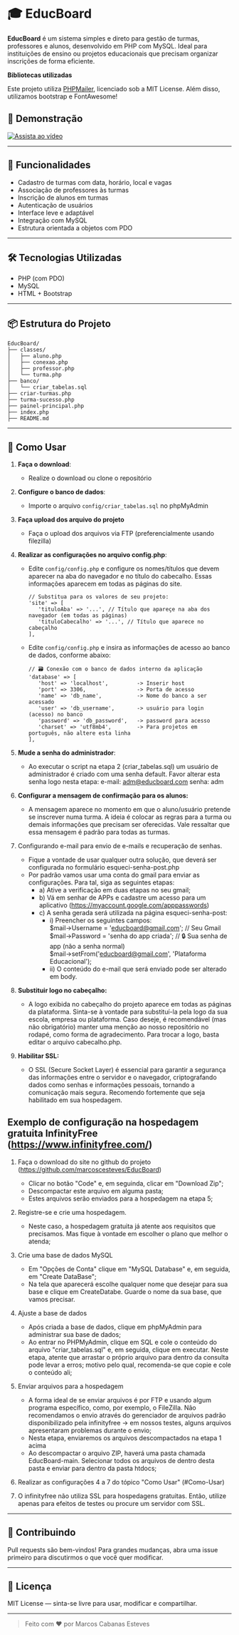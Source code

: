 # 🎓 EducBoard

**EducBoard** é um sistema simples e direto para gestão de turmas, professores e alunos, desenvolvido em PHP com MySQL. Ideal para instituições de ensino ou projetos educacionais que precisam organizar inscrições de forma eficiente.

**Bibliotecas utilizadas**

Este projeto utiliza [PHPMailer](https://github.com/PHPMailer/PHPMailer), licenciado sob a MIT License.
Além disso, utilizamos bootstrap e FontAwesome!

## 🎥 Demonstração

[![Assista ao vídeo](https://img.youtube.com/vi/IYGEGUccX9E/0.jpg)](https://youtu.be/IYGEGUccX9E)


---

## 🚀 Funcionalidades

- Cadastro de turmas com data, horário, local e vagas
- Associação de professores às turmas
- Inscrição de alunos em turmas
- Autenticação de usuários
- Interface leve e adaptável
- Integração com MySQL
- Estrutura orientada a objetos com PDO

---

## 🛠️ Tecnologias Utilizadas

- PHP (com PDO)
- MySQL
- HTML + Bootstrap

---

## 📦 Estrutura do Projeto

```
EducBoard/
├── classes/
│   ├── aluno.php
│   ├── conexao.php
│   ├── professor.php
│   └── turma.php
├── banco/
│   └── criar_tabelas.sql
├── criar-turmas.php
├── turma-sucesso.php
├── painel-principal.php
├── index.php
├── README.md
```

---

## 🧪 Como Usar

1. **Faça o download**:
   - Realize o download ou clone o repositório

2. **Configure o banco de dados**:
   - Importe o arquivo `config/criar_tabelas.sql` no phpMyAdmin

3. **Faça upload dos arquivo do projeto**
   - Faça o upload dos arquivos via FTP (preferencialmente usando filezilla)

4. **Realizar as configurações no arquivo config.php**:

   - Edite `config/config.php` e configure os nomes/títulos que devem aparecer na aba do navegador e no título do cabecalho. Essas informações aparecem em todas as páginas do site.
    
         // Substitua para os valores de seu projeto: 
         'site' => [ 
            'tituloAba' => '...', // Título que apareçe na aba dos navegador (em todas as páginas)
            'tituloCabecalho' => '...', // Título que aparece no cabeçalho
         ],

   - Edite `config/config.php` e insira as informações de acesso ao banco de dados, conforme abaixo:

         // 🗃️ Conexão com o banco de dados interno da aplicação  
         'database' => [  
            'host' => 'localhost',         -> Inserir host 
            'port' => 3306,                -> Porta de acesso
            'name' => 'db_name',           -> Nome do banco a ser acessado 
            'user' => 'db_username',       -> usuário para login (acesso) no banco 
            'password' => 'db_password',   -> password para acesso 
            'charset' => 'utf8mb4',        -> Para projetos em português, não altere esta linha 
         ], 


5. **Mude a senha do administrador**:
   - Ao executar o script na etapa 2 (criar_tabelas.sql) um usuário de administrador
     é criado com uma senha default. Favor alterar esta senha logo nesta etapa:
     e-mail: adm@educboard.com
     senha: adm

6. **Configurar a mensagem de confirmação para os alunos:**
   - A mensagem aparece no momento em que o aluno/usuário pretende se inscrever numa turma. A ideia é colocar as regras para a turma ou demais informações que precisam ser oferecidas. Vale ressaltar que essa mensagem é padrão para todas as turmas.

7. Configurando e-mail para envio de e-mails e recuperação de senhas.
   - Fique a vontade de usar qualquer outra solução, que deverá ser configurada no formulário esqueci-senha-post.php
   - Por padrão vamos usar uma conta do gmail para enviar as configurações. Para tal, siga as seguintes etapas:
      - a) Ative a verificação em duas etapas no seu gmail;
      - b) Vá em senhar de APPs e cadastre um acesso para um aplicativo (https://myaccount.google.com/apppasswords)
      - c) A senha gerada será utilizada na página esqueci-senha-post:
         - i) Preencher os seguintes campos: <br>
               $mail->Username   = 'educboard@gmail.com';  // Seu Gmail <br>
               $mail->Password   = 'senha do app criada';  // 🔒 Sua senha de app (não a senha normal) <br>
               $mail->setFrom('educboard@gmail.com', 'Plataforma Educacional'); <br>
         - ii) O conteúdo do e-mail que será enviado pode ser alterado em body.

8. **Substituir logo no cabeçalho:**
   - A logo exibida no cabeçalho do projeto aparece em todas as páginas da plataforma. Sinta-se à vontade para substituí-la pela logo da sua escola, empresa ou plataforma.
   Caso deseje, é recomendável (mas não obrigatório) manter uma menção ao nosso repositório no rodapé, como forma de agradecimento.
   Para trocar a logo, basta editar o arquivo cabecalho.php.

9. **Habilitar SSL:**
   - O SSL (Secure Socket Layer) é essencial para garantir a segurança das informações entre o servidor e o navegador, criptografando dados como senhas e informações pessoais, tornando a comunicação mais segura. Recomendo fortemente que seja habilitado em sua hospedagem.

## Exemplo de configuração na hospedagem gratuita InfinityFree (https://www.infinityfree.com/)

1. Faça o download do site no github do projeto (https://github.com/marcoscesteves/EducBoard)
   - Clicar no botão "Code" e, em seguinda, clicar em "Download Zip";
   - Descompactar este arquivo em alguma pasta;
   - Estes arquivos serão enviados para a hospedagem na etapa 5;


2. Registre-se e crie uma hospedagem.
   - Neste caso, a hospedagem gratuita já atente aos requisitos que precisamos. Mas fique à vontade em escolher o plano que melhor o atenda;

3. Crie uma base de dados MySQL
   - Em "Opções de Conta" clique em "MySQL Database" e, em seguida, em "Create DataBase";
   - Na tela que aparecerá escolhe qualquer nome que desejar para sua base e clique em CreateDatabe. Guarde o nome da sua base, que vamos precisar.

4. Ajuste a base de dados
   - Após criada a base de dados, clique em phpMyAdmin para administrar sua base de dados;
   - Ao entrar no PHPMyAdmin, clique em SQL e cole o conteúdo do arquivo "criar_tabelas.sql" e, em seguida, clique em executar. Neste etapa, atente que arrastar o próprio arquivo para dentro da consulta pode levar a erros; motivo pelo qual, recomenda-se que copie e cole o conteúdo ali;

5. Enviar arquivos para a hospedagem
   - A forma ideal de se enviar arquivos é por FTP e usando algum programa específico, como, por exemplo, o FileZilla. Não recomendamos o envio através do gerenciador de arquivos padrão disponibilizado pela infinityfree -> em nossos testes, alguns arquivos apresentaram problemas durante o envio;
   - Nesta etapa, enviaremos os arquivos descompactados na etapa 1 acima
   - Ao descompactar o arquivo ZIP, haverá uma pasta chamada EducBoard-main. Selecionar todos os arquivos de dentro desta pasta e enviar para dentro da pasta htdocs;

6. Realizar as configurações 4 a 7 do tópico "Como Usar" (#Como-Usar)

7. O infinityfree não utiliza SSL para hospedagens gratuitas. Então, utilize apenas para efeitos de testes ou procure um servidor com SSL.
   
   
---

## 🤝 Contribuindo

Pull requests são bem-vindos! Para grandes mudanças, abra uma issue primeiro para discutirmos o que você quer modificar.

---

## 📄 Licença

MIT License — sinta-se livre para usar, modificar e compartilhar.

---

> Feito com ❤️ por Marcos Cabanas Esteves
